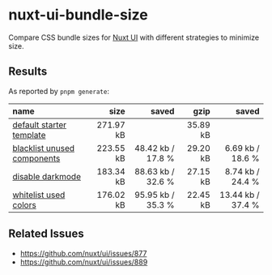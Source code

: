 # nuxt-ui-bundle-size

Compare CSS bundle sizes for [Nuxt UI](https://ui.nuxt.com) with different strategies to minimize size.

## Results

As reported by `pnpm generate`:

| name                                                   |      size |             saved |     gzip |             saved |
| :----------------------------------------------------- | --------: | ----------------: | -------: | ----------------: |
| [default starter template](2/starter)                  | 271.97 kB |                   | 35.89 kB |                   |
| [blacklist unused components](2/blacklist-components/) | 223.55 kB | 48.42 kb / 17.8 % | 29.20 kB |  6.69 kb / 18.6 % |
| [disable darkmode](2/no-darkmode/)                     | 183.34 kB | 88.63 kb / 32.6 % | 27.15 kB |  8.74 kb / 24.4 % |
| [whitelist used colors](2/whitelist-colors/)           | 176.02 kB | 95.95 kb / 35.3 % | 22.45 kB | 13.44 kb / 37.4 % |

## Related Issues

- https://github.com/nuxt/ui/issues/877
- https://github.com/nuxt/ui/issues/889

